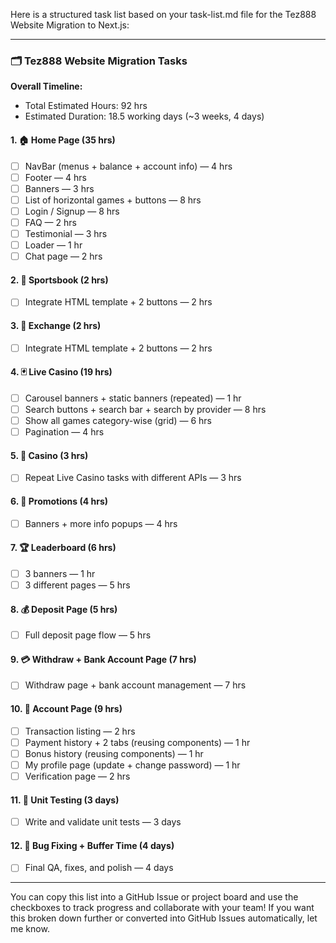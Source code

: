 Here is a structured task list based on your task-list.md file for the Tez888 Website Migration to Next.js:

---

### 🗂️ Tez888 Website Migration Tasks

**Overall Timeline:**  
- Total Estimated Hours: 92 hrs  
- Estimated Duration: 18.5 working days (~3 weeks, 4 days)

#### 1. 🏠 Home Page (35 hrs)
- [ ] NavBar (menus + balance + account info) — 4 hrs
- [ ] Footer — 4 hrs
- [ ] Banners — 3 hrs
- [ ] List of horizontal games + buttons — 8 hrs
- [ ] Login / Signup — 8 hrs
- [ ] FAQ — 2 hrs
- [ ] Testimonial — 3 hrs
- [ ] Loader — 1 hr
- [ ] Chat page — 2 hrs

#### 2. 🏈 Sportsbook (2 hrs)
- [ ] Integrate HTML template + 2 buttons — 2 hrs

#### 3. 🔁 Exchange (2 hrs)
- [ ] Integrate HTML template + 2 buttons — 2 hrs

#### 4. 🃏 Live Casino (19 hrs)
- [ ] Carousel banners + static banners (repeated) — 1 hr
- [ ] Search buttons + search bar + search by provider — 8 hrs
- [ ] Show all games category-wise (grid) — 6 hrs
- [ ] Pagination — 4 hrs

#### 5. 🎰 Casino (3 hrs)
- [ ] Repeat Live Casino tasks with different APIs — 3 hrs

#### 6. 🎁 Promotions (4 hrs)
- [ ] Banners + more info popups — 4 hrs

#### 7. 🏆 Leaderboard (6 hrs)
- [ ] 3 banners — 1 hr
- [ ] 3 different pages — 5 hrs

#### 8. 💰 Deposit Page (5 hrs)
- [ ] Full deposit page flow — 5 hrs

#### 9. 💳 Withdraw + Bank Account Page (7 hrs)
- [ ] Withdraw page + bank account management — 7 hrs

#### 10. 👤 Account Page (9 hrs)
- [ ] Transaction listing — 2 hrs
- [ ] Payment history + 2 tabs (reusing components) — 1 hr
- [ ] Bonus history (reusing components) — 1 hr
- [ ] My profile page (update + change password) — 1 hr
- [ ] Verification page — 2 hrs

#### 11. 🧪 Unit Testing (3 days)
- [ ] Write and validate unit tests — 3 days

#### 12. 🐞 Bug Fixing + Buffer Time (4 days)
- [ ] Final QA, fixes, and polish — 4 days

---

You can copy this list into a GitHub Issue or project board and use the checkboxes to track progress and collaborate with your team! If you want this broken down further or converted into GitHub Issues automatically, let me know.

